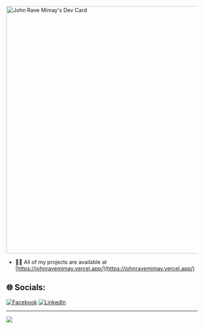 
<!-- 
# 💫 About Me:
I'm a highly driven and dedicated Information Technology student from the Philippines who is passionate about discovering the broad world of technology and business. With a strong interest in computer-related subjects, I'm always looking for ways to expand my knowledge and skills in web development, programming and technology.

Feel free to contact me on GitHub, and let us work together on fascinating projects that push the frontiers of innovation and creativity.
-->


<!-- 
<div align="center">
  <img height="200" src="https://media0.giphy.com/headers/GitHub/w8ZJLtJbmuph.gif"  />
</div>
-->
<a href="https://app.daily.dev/johnravemimay"><img src="https://api.daily.dev/devcards/v2/6mHo1mD88i9mmNUXbAboY.png?type=wide&r=joo" width="652" alt="John Rave Mimay's Dev Card"/></a>

- 👨‍💻 All of my projects are available at [https://johnravemimay.vercel.app/](https://johnravemimay.vercel.app/)

## 🌐 Socials:
[![Facebook](https://img.shields.io/badge/Facebook-%231877F2.svg?logo=Facebook&logoColor=white)](https://facebook.com/https://www.facebook.com/profile.php?id=100086311660925) [![LinkedIn](https://img.shields.io/badge/LinkedIn-%230077B5.svg?logo=linkedin&logoColor=white)](https://linkedin.com/in/https://www.linkedin.com/in/john-rave-mimay-740a06237/)



<!---
# 💻 Tech Stack:
![React](https://img.shields.io/badge/react-%2320232a.svg?style=for-the-badge&logo=react&logoColor=%2361DAFB) ![NodeJS](https://img.shields.io/badge/node.js-6DA55F?style=for-the-badge&logo=node.js&logoColor=white) ![Express.js](https://img.shields.io/badge/express.js-%23404d59.svg?style=for-the-badge&logo=express&logoColor=%2361DAFB) ![PHP](https://img.shields.io/badge/php-%23777BB4.svg?style=for-the-badge&logo=php&logoColor=white) ![Laravel](https://img.shields.io/badge/laravel-%23FF2D20.svg?style=for-the-badge&logo=laravel&logoColor=white) ![Bootstrap](https://img.shields.io/badge/bootstrap-%238511FA.svg?style=for-the-badge&logo=bootstrap&logoColor=white) ![MySQL](https://img.shields.io/badge/mysql-4479A1.svg?style=for-the-badge&logo=mysql&logoColor=white) ![MongoDB](https://img.shields.io/badge/MongoDB-%234ea94b.svg?style=for-the-badge&logo=mongodb&logoColor=white) 
---->


---
[![](https://visitcount.itsvg.in/api?id=Johnravee&icon=0&color=3)](https://visitcount.itsvg.in)





